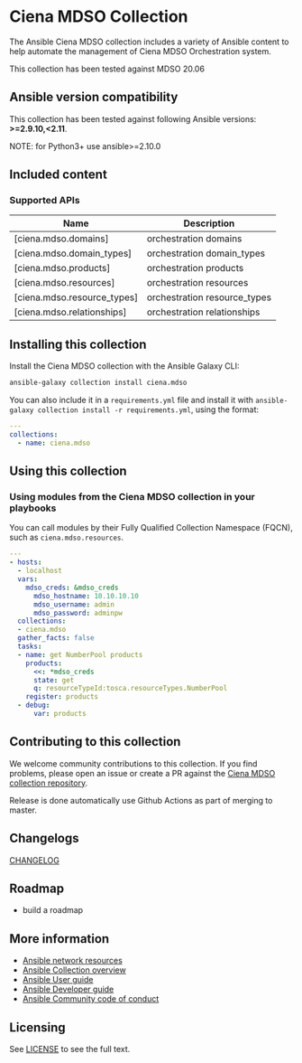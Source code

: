 

# Ciena MDSO Collection

The Ansible Ciena MDSO collection includes a variety of Ansible content to help automate the management of Ciena MDSO Orchestration system.

This collection has been tested against MDSO 20.06

## Ansible version compatibility

This collection has been tested against following Ansible versions: **>=2.9.10,<2.11**.

NOTE: for Python3+ use ansible>=2.10.0

## Included content

<!--start collection content-->

### Supported APIs
| Name                        | Description                  |
| --------------------------- | ---------------------------- |
| [ciena.mdso.domains]        | orchestration domains        |
| [ciena.mdso.domain_types]   | orchestration domain_types   |
| [ciena.mdso.products]       | orchestration products       |
| [ciena.mdso.resources]      | orchestration resources      |
| [ciena.mdso.resource_types] | orchestration resource_types |
| [ciena.mdso.relationships]  | orchestration relationships  |

<!--end collection content-->
## Installing this collection

Install the Ciena MDSO collection with the Ansible Galaxy CLI:

```bash
ansible-galaxy collection install ciena.mdso
```

You can also include it in a `requirements.yml` file and install it with `ansible-galaxy collection install -r requirements.yml`, using the format:

```yaml
---
collections:
  - name: ciena.mdso
```

## Using this collection

### Using modules from the Ciena MDSO collection in your playbooks

You can call modules by their Fully Qualified Collection Namespace (FQCN), such as `ciena.mdso.resources`.

```yaml
---
- hosts:
  - localhost
  vars:
    mdso_creds: &mdso_creds
      mdso_hostname: 10.10.10.10
      mdso_username: admin
      mdso_password: adminpw
  collections:
  - ciena.mdso
  gather_facts: false
  tasks:
  - name: get NumberPool products
    products:
      <<: *mdso_creds
      state: get
      q: resourceTypeId:tosca.resourceTypes.NumberPool
    register: products
  - debug:
      var: products
```

## Contributing to this collection

We welcome community contributions to this collection. If you find problems, please open an issue or create a PR against the [Ciena MDSO collection repository](https://github.com/ciena/ciena.mdso).

Release is done automatically use Github Actions as part of merging to master.

## Changelogs

[CHANGELOG](CHANGELOG.md)

## Roadmap

* build a roadmap

## More information

- [Ansible network resources](https://docs.ansible.com/ansible/latest/network/getting_started/network_resources.html)
- [Ansible Collection overview](https://github.com/ansible-collections/overview)
- [Ansible User guide](https://docs.ansible.com/ansible/latest/user_guide/index.html)
- [Ansible Developer guide](https://docs.ansible.com/ansible/latest/dev_guide/index.html)
- [Ansible Community code of conduct](https://docs.ansible.com/ansible/latest/community/code_of_conduct.html)

## Licensing

See [LICENSE](LICENSE) to see the full text.


